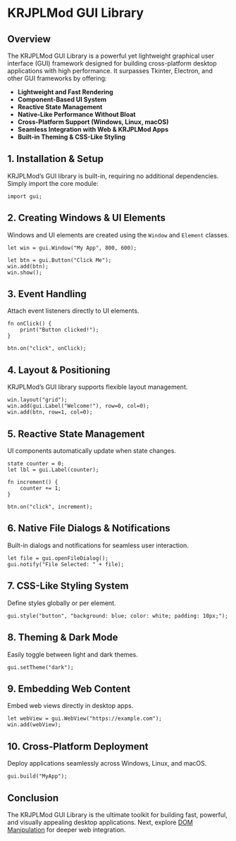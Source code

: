 # KRJPLMod GUI Library

## Overview
The KRJPLMod GUI Library is a powerful yet lightweight graphical user interface (GUI) framework designed for building cross-platform desktop applications with high performance. It surpasses Tkinter, Electron, and other GUI frameworks by offering:

- **Lightweight and Fast Rendering**
- **Component-Based UI System**
- **Reactive State Management**
- **Native-Like Performance Without Bloat**
- **Cross-Platform Support (Windows, Linux, macOS)**
- **Seamless Integration with Web & KRJPLMod Apps**
- **Built-in Theming & CSS-Like Styling**

## 1. Installation & Setup
KRJPLMod’s GUI library is built-in, requiring no additional dependencies. Simply import the core module:

```krjplmod
import gui;
```

## 2. Creating Windows & UI Elements
Windows and UI elements are created using the `Window` and `Element` classes.

```krjplmod
let win = gui.Window("My App", 800, 600);

let btn = gui.Button("Click Me");
win.add(btn);
win.show();
```

## 3. Event Handling
Attach event listeners directly to UI elements.

```krjplmod
fn onClick() {
    print("Button clicked!");
}

btn.on("click", onClick);
```

## 4. Layout & Positioning
KRJPLMod’s GUI library supports flexible layout management.

```krjplmod
win.layout("grid");
win.add(gui.Label("Welcome!"), row=0, col=0);
win.add(btn, row=1, col=0);
```

## 5. Reactive State Management
UI components automatically update when state changes.

```krjplmod
state counter = 0;
let lbl = gui.Label(counter);

fn increment() {
    counter += 1;
}

btn.on("click", increment);
```

## 6. Native File Dialogs & Notifications
Built-in dialogs and notifications for seamless user interaction.

```krjplmod
let file = gui.openFileDialog();
gui.notify("File Selected: " + file);
```

## 7. CSS-Like Styling System
Define styles globally or per element.

```krjplmod
gui.style("button", "background: blue; color: white; padding: 10px;");
```

## 8. Theming & Dark Mode
Easily toggle between light and dark themes.

```krjplmod
gui.setTheme("dark");
```

## 9. Embedding Web Content
Embed web views directly in desktop apps.

```krjplmod
let webView = gui.WebView("https://example.com");
win.add(webView);
```

## 10. Cross-Platform Deployment
Deploy applications seamlessly across Windows, Linux, and macOS.

```krjplmod
gui.build("MyApp");
```

## Conclusion
The KRJPLMod GUI Library is the ultimate toolkit for building fast, powerful, and visually appealing desktop applications. Next, explore [DOM Manipulation](dom-manipulation.md) for deeper web integration.

